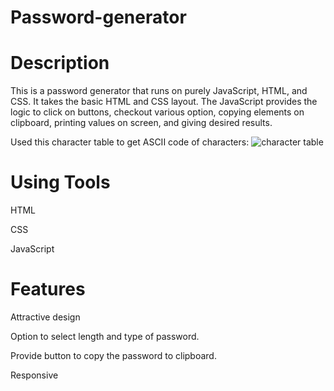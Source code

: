 # Password-generator
# Description

This is a password generator that runs on purely JavaScript, HTML, and CSS. It takes the basic HTML and CSS layout. The JavaScript provides the logic to click on buttons, checkout various option, copying elements on clipboard, printing values on screen, and giving desired results.

Used this character table to get ASCII code of characters:
![character table](https://user-images.githubusercontent.com/109018264/179398330-16538763-421f-47ff-9425-7436911698c8.jpg)


# Using Tools

HTML

CSS

JavaScript

# Features

Attractive design

Option to select length and type of password.

Provide button to copy the password to clipboard.

Responsive
